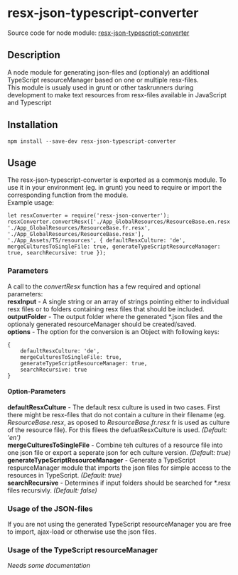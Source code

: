 # resx-json-typescript-converter
Source code for node module: [resx-json-typescript-converter](https://www.npmjs.com/package/resx-json-typescript-converter)

## Description
A node module for generating json-files and (optionaly) an additional TypeScript resourceManager based on one or multiple resx-files.  
This module is usualy used in grunt or other taskrunners during development to make text resources from resx-files available in JavaScript and Typescript

## Installation
```
npm install --save-dev resx-json-typescript-converter
```

## Usage
The resx-json-typescript-converter is exported as a commonjs module. To use it in your environment (eg. in grunt) you need to require or import the corresponding function from the module.  
Example usage:   
```
let resxConverter = require('resx-json-converter');
resxConverter.convertResx(['./App_GlobalResources/ResourceBase.en.resx', './App_GlobalResources/ResourceBase.fr.resx', './App_GlobalResources/ResourceBase.resx'], './App_Assets/TS/resources', { defaultResxCulture: 'de', mergeCulturesToSingleFile: true, generateTypeScriptResourceManager: true, searchRecursive: true });
```

### Parameters
A call to the *convertResx* function has a few required and optional parameters:  
**resxInput** - A single string or an array of strings pointing either to individual resx files or to folders containing resx files that should be included.  
**outputFolder** - The output folder where the generated *.json files and the optionaly generated resourceManager should be created/saved.  
**options** - The option for the conversion is an Object with following keys:  
```
{ 
    defaultResxCulture: 'de', 
    mergeCulturesToSingleFile: true, 
    generateTypeScriptResourceManager: true, 
    searchRecursive: true 
}
```
#### Option-Parameters
**defaultResxCulture** - The default resx culture is used in two cases. First there might be resx-files that do not contain a culture in their filename (eg. *ResourceBase.resx*, as oposed to *ResourceBase.fr.resx* fr is used as culture of the resource file). For this filees the defuatResxCulture is used. *(Default: 'en')*  
**mergeCulturesToSingleFile** - Combine teh cultures of a resource file into one json file or export a seperate json for ech culture version. *(Default: true)*  
**generateTypeScriptResourceManager** - Generate a TypeScript respurceManager module that imports the json files for simple access to the resources in TypeScript. *(Default: true)*  
**searchRecursive** - Determines if input folders should be searched for *.resx files recursivly. *(Default: false)*  

### Usage of the JSON-files
If you are not using the generated TypeScript resourceManager you are free to import, ajax-load or otherwise use the json files.

### Usage of the TypeScript resourceManager
*Needs some documentation*
